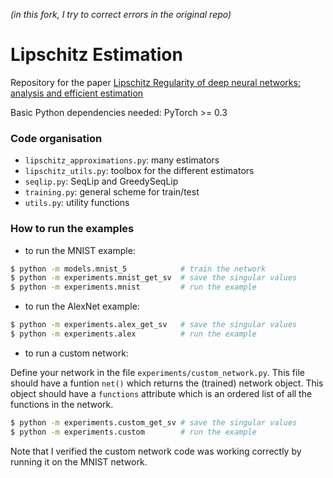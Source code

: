 *(in this fork, I try to correct errors in the original repo)*

# Lipschitz Estimation

Repository for the paper [Lipschitz Regularity of deep neural networks:
analysis and efficient estimation](https://arxiv.org/abs/1805.10965)

Basic Python dependencies needed: PyTorch >= 0.3


### Code organisation

* `lipschitz_approximations.py`: many estimators
* `lipschitz_utils.py`: toolbox for the different estimators
* `seqlip.py`: SeqLip and GreedySeqLip
* `training.py`: general scheme for train/test
* `utils.py`: utility functions

### How to run the examples

* to run the MNIST example:
```bash
$ python -m models.mnist_5            # train the network
$ python -m experiments.mnist_get_sv  # save the singular values
$ python -m experiments.mnist         # run the example
```

* to run the AlexNet example:
```bash
$ python -m experiments.alex_get_sv   # save the singular values
$ python -m experiments.alex          # run the example
```

- to run a custom network:

Define your network in the file `experiments/custom_network.py`. This file should have a funtion `net()` which returns the (trained) network object. This object should have a `functions` attribute which is an ordered list of all the functions in the network. 

```bash
$ python -m experiments.custom_get_sv # save the singular values
$ python -m experiments.custom        # run the example
```

Note that I verified the custom network code was working correctly by running it on the MNIST network.
